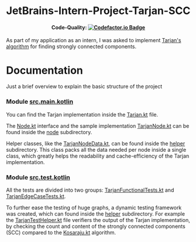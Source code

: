 <div style="text-align: center;"> 
    <h1>JetBrains-Intern-Project-Tarjan-SCC</h1>
    <h4 style="text-align: center;">Code-Quality: <a href="https://www.codefactor.io/repository/github/ladnerjonas/jetbrains-intern-project-tarjan-scc/badge?s=81648a0e18c9125b926457682b6e56cec5a1519e">
        <img alt="Codefactor.io Badge" src="https://www.codefactor.io/repository/github/ladnerjonas/jetbrains-intern-project-tarjan-scc/badge?s=81648a0e18c9125b926457682b6e56cec5a1519e" />
    </a></h4>
</div>

As part of my application as an intern, I was asked to implement
[Tarjan's algorithm](https://en.wikipedia.org/wiki/Tarjan%27s_strongly_connected_components_algorithm) for
finding strongly connected components.

# Documentation

Just a brief overview to explain the basic structure of the project

### Module [src.main.kotlin](src/main/kotlin)

You can find the Tarjan implementation inside the [Tarjan.kt](src/main/kotlin/Tarjan.kt) file.

The [Node.kt](src/main/kotlin/node/Node.kt) interface and the sample implementation
[TarjanNode.kt](src/main/kotlin/node/TarjanNode.kt) can be found inside the [node](src/main/kotlin/node) subdirectory.

Helper classes, like the [TarjanNodeData.kt](src/main/kotlin/helper/TarjanNodeData.kt),
can be found inside the [helper](src/main/kotlin/helper) subdirectory. This class packs all the data needed per node
inside
a single class, which greatly helps the readability and cache-efficiency of the Tarjan implementation.

### Module [src.test.kotlin](src/test/kotlin)

All the tests are divided into two groups: [TarjanFunctionalTests.kt](src/test/kotlin/TarjanFunctionalTests.kt) and
[TarjanEdgeCaseTests.kt](src/test/kotlin/TarjanEdgeCaseTests.kt).

To further ease the testing of huge graphs, a dynamic testing framework was created, which can found inside the
[helper](src/test/kotlin/helper) subdirectory. For example the
[TarjanTestHelper.kt](src/test/kotlin/helper/TarjanTestHelper.kt) file verifiers the output of the Tarjan
implementation, by checking the count and content of the strongly connected components (SCC) compared to the 
[Kosaraju.kt](src/test/kotlin/helper/Kosaraju.kt) algorithm. 